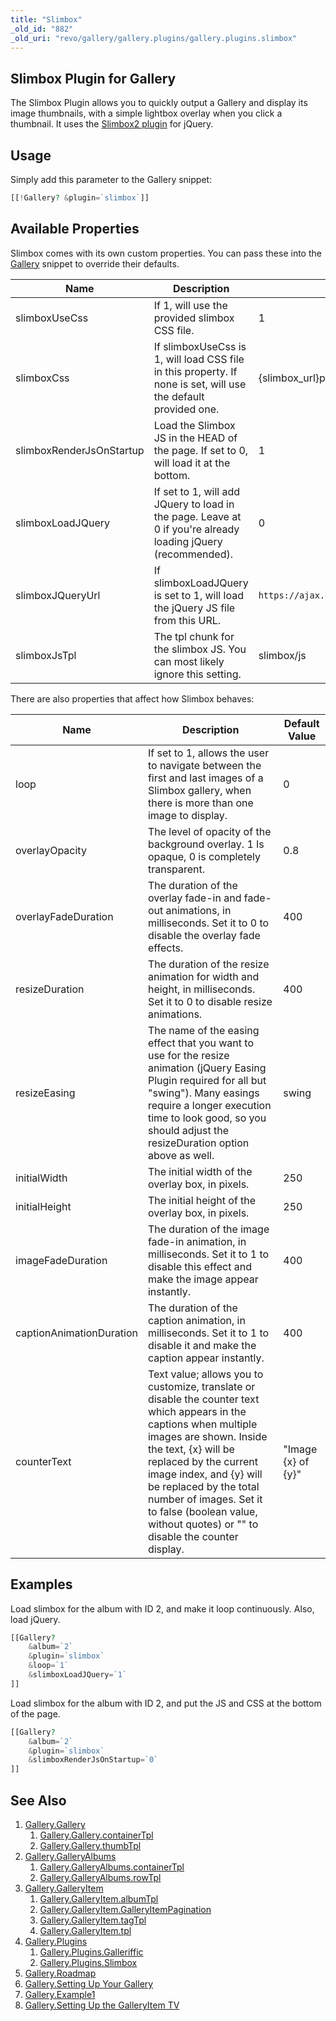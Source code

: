 ```yaml
---
title: "Slimbox"
_old_id: "882"
_old_uri: "revo/gallery/gallery.plugins/gallery.plugins.slimbox"
---
```


## Slimbox Plugin for Gallery

The Slimbox Plugin allows you to quickly output a Gallery and display its image thumbnails, with a simple lightbox overlay when you click a thumbnail. It uses the [Slimbox2 plugin](http://www.digitalia.be/software/slimbox2) for jQuery.

## Usage

Simply add this parameter to the Gallery snippet:

``` php
[[!Gallery? &plugin=`slimbox`]]
```

## Available Properties

Slimbox comes with its own custom properties. You can pass these into the [Gallery](extras/gallery "Gallery") snippet to override their defaults.

| Name                     | Description                                                                                                    | Default Value                                                      |
| ------------------------ | -------------------------------------------------------------------------------------------------------------- | ------------------------------------------------------------------ |
| slimboxUseCss            | If 1, will use the provided slimbox CSS file.                                                                  | 1                                                                  |
| slimboxCss               | If slimboxUseCss is 1, will load CSS file in this property. If none is set, will use the default provided one. | {slimbox\_url}packages/slimbox/css/slimbox2.css                    |
| slimboxRenderJsOnStartup | Load the Slimbox JS in the HEAD of the page. If set to 0, will load it at the bottom.                          | 1                                                                  |
| slimboxLoadJQuery        | If set to 1, will add JQuery to load in the page. Leave at 0 if you're already loading jQuery (recommended).   | 0                                                                  |
| slimboxJQueryUrl         | If slimboxLoadJQuery is set to 1, will load the jQuery JS file from this URL.                                  | `https://ajax.googleapis.com/ajax/libs/jquery/1.7.2/jquery.min.js` |
| slimboxJsTpl             | The tpl chunk for the slimbox JS. You can most likely ignore this setting.                                     | slimbox/js                                                         |

There are also properties that affect how Slimbox behaves:

| Name                     | Description                                                                                                                                                                                                                                                                                                                                              | Default Value      |
| ------------------------ | -------------------------------------------------------------------------------------------------------------------------------------------------------------------------------------------------------------------------------------------------------------------------------------------------------------------------------------------------------- | ------------------ |
| loop                     | If set to 1, allows the user to navigate between the first and last images of a Slimbox gallery, when there is more than one image to display.                                                                                                                                                                                                           | 0                  |
| overlayOpacity           | The level of opacity of the background overlay. 1 Is opaque, 0 is completely transparent.                                                                                                                                                                                                                                                                | 0.8                |
| overlayFadeDuration      | The duration of the overlay fade-in and fade-out animations, in milliseconds. Set it to 0 to disable the overlay fade effects.                                                                                                                                                                                                                           | 400                |
| resizeDuration           | The duration of the resize animation for width and height, in milliseconds. Set it to 0 to disable resize animations.                                                                                                                                                                                                                                    | 400                |
| resizeEasing             | The name of the easing effect that you want to use for the resize animation (jQuery Easing Plugin required for all but "swing"). Many easings require a longer execution time to look good, so you should adjust the resizeDuration option above as well.                                                                                                | swing              |
| initialWidth             | The initial width of the overlay box, in pixels.                                                                                                                                                                                                                                                                                                         | 250                |
| initialHeight            | The initial height of the overlay box, in pixels.                                                                                                                                                                                                                                                                                                        | 250                |
| imageFadeDuration        | The duration of the image fade-in animation, in milliseconds. Set it to 1 to disable this effect and make the image appear instantly.                                                                                                                                                                                                                    | 400                |
| captionAnimationDuration | The duration of the caption animation, in milliseconds. Set it to 1 to disable it and make the caption appear instantly.                                                                                                                                                                                                                                 | 400                |
| counterText              | Text value; allows you to customize, translate or disable the counter text which appears in the captions when multiple images are shown. Inside the text, {x} will be replaced by the current image index, and {y} will be replaced by the total number of images. Set it to false (boolean value, without quotes) or "" to disable the counter display. | "Image {x} of {y}" |

## Examples

Load slimbox for the album with ID 2, and make it loop continuously. Also, load jQuery.

``` php
[[Gallery?
    &album=`2`
    &plugin=`slimbox`
    &loop=`1`
    &slimboxLoadJQuery=`1`
]]
```

Load slimbox for the album with ID 2, and put the JS and CSS at the bottom of the page.

``` php
[[Gallery?
    &album=`2`
    &plugin=`slimbox`
    &slimboxRenderJsOnStartup=`0`
]]
```

## See Also

1. [Gallery.Gallery](extras/gallery/gallery/index)
    1. [Gallery.Gallery.containerTpl](extras/gallery/gallery/containertpl)
    2. [Gallery.Gallery.thumbTpl](extras/gallery/gallery/thumbtpl)
2. [Gallery.GalleryAlbums](extras/gallery/gallery.galleryalbums)
     1. [Gallery.GalleryAlbums.containerTpl](extras/gallery/gallery.galleryalbums/containertpl)
     2. [Gallery.GalleryAlbums.rowTpl](extras/gallery/gallery.galleryalbums/rowtpl)
3. [Gallery.GalleryItem](extras/gallery/gallery.galleryitem)
     1. [Gallery.GalleryItem.albumTpl](extras/gallery/gallery.galleryitem/albumtpl)
     2. [Gallery.GalleryItem.GalleryItemPagination](extras/gallery/gallery.galleryitem/galleryitempagination)
     3. [Gallery.GalleryItem.tagTpl](extras/gallery/gallery.galleryitem/tagtpl)
     4. [Gallery.GalleryItem.tpl](extras/gallery/gallery.galleryitem/tpl)
4. [Gallery.Plugins](extras/gallery/gallery.plugins)
     1. [Gallery.Plugins.Galleriffic](extras/gallery/gallery.plugins/galleriffic)
     2. [Gallery.Plugins.Slimbox](extras/gallery/gallery.plugins/slimbox)
5. [Gallery.Roadmap](extras/gallery/gallery.roadmap)
6. [Gallery.Setting Up Your Gallery](extras/gallery/gallery.setting-up-your-gallery)
7. [Gallery.Example1](extras/gallery/gallery.example1)
8. [Gallery.Setting Up the GalleryItem TV](extras/gallery/gallery.setting-up-the-galleryitem-tv)

